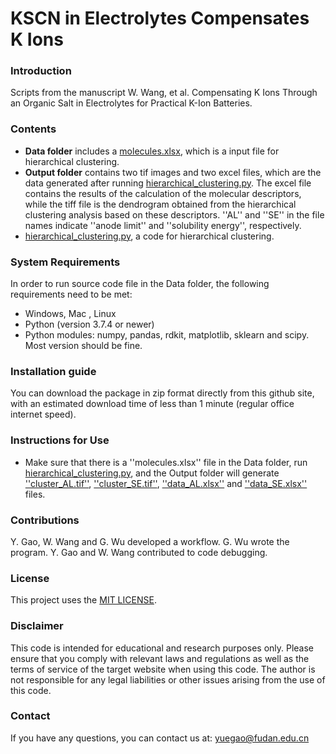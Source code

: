 # KSCN in Electrolytes Compensates K Ions
### Introduction
Scripts from the manuscript W. Wang, et al. Compensating K Ions Through an Organic Salt in Electrolytes for Practical K-Ion Batteries.

### Contents
- **Data folder** includes a [molecules.xlsx](./Data/molecules.xlsx), which is a input file for hierarchical clustering.
- **Output folder** contains two tif images and two excel files, which are the data generated after running [hierarchical_clustering.py](./hierarchical_clustering.py). The excel file contains the results of the calculation of the molecular descriptors, while the tiff file is the dendrogram obtained from the hierarchical clustering analysis based on these descriptors. ''AL'' and ''SE'' in the file names indicate ''anode limit'' and ''solubility energy'', respectively.
- [hierarchical_clustering.py](./hierarchical_clustering.py), a code for hierarchical clustering.

### System Requirements
In order to run source code file in the Data folder, the following requirements need to be met:
- Windows, Mac , Linux
- Python (version 3.7.4 or newer)
- Python modules: numpy, pandas, rdkit, matplotlib, sklearn and scipy. Most version should be fine.

### Installation guide
You can download the package in zip format directly from this github site, with an estimated download time of less than 1 minute (regular office internet speed).

### Instructions for Use
- Make sure that there is a ''molecules.xlsx'' file in the Data folder, run [hierarchical_clustering.py](./hierarchical_clustering.py), and the Output folder will generate [''cluster_AL.tif''](./Output/cluster_AL.tif), [''cluster_SE.tif''](./Output/cluster_SE.tif), [''data_AL.xlsx''](./Output/data_AL.xlsx) and [''data_SE.xlsx''](./Output/data_SE.xlsx) files.

### Contributions
Y. Gao, W. Wang and G. Wu developed a workflow. G. Wu wrote the program. Y. Gao and W. Wang contributed to code debugging.

### License
This project uses the [MIT LICENSE](LICENSE).

### Disclaimer
This code is intended for educational and research purposes only. Please ensure that you comply with relevant laws and regulations as well as the terms of service of the target website when using this code. The author is not responsible for any legal liabilities or other issues arising from the use of this code.

### Contact
If you have any questions, you can contact us at: yuegao@fudan.edu.cn
